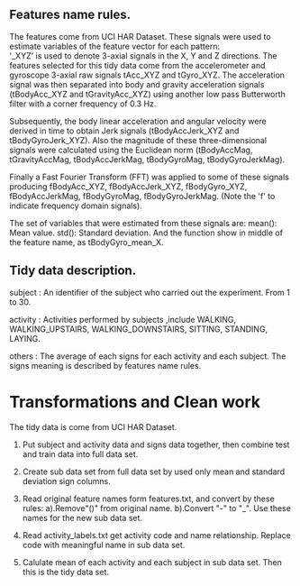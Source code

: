## Features name rules.
The features come from UCI HAR Dataset. These signals were used to estimate variables of the feature vector for each pattern:  
'_XYZ' is used to denote 3-axial signals in the X, Y and Z directions.
The features selected for this tidy data come from the accelerometer and gyroscope 3-axial raw signals tAcc_XYZ and tGyro_XYZ. The acceleration signal was then separated into body and gravity acceleration signals (tBodyAcc_XYZ and tGravityAcc_XYZ) using another low pass Butterworth filter with a corner frequency of 0.3 Hz. 

Subsequently, the body linear acceleration and angular velocity were derived in time to obtain Jerk signals (tBodyAccJerk_XYZ and tBodyGyroJerk_XYZ). Also the magnitude of these three-dimensional signals were calculated using the Euclidean norm (tBodyAccMag, tGravityAccMag, tBodyAccJerkMag, tBodyGyroMag, tBodyGyroJerkMag). 

Finally a Fast Fourier Transform (FFT) was applied to some of these signals producing fBodyAcc_XYZ, fBodyAccJerk_XYZ, fBodyGyro_XYZ, fBodyAccJerkMag, fBodyGyroMag, fBodyGyroJerkMag. (Note the 'f' to indicate frequency domain signals). 

The set of variables that were estimated from these signals are: 
mean(): Mean value.
std(): Standard deviation.
 And the function show in middle of the feature name, as tBodyGyro_mean_X.

## Tidy data description.
subject : An identifier of the subject who carried out the experiment. From 1 to 30.

activity : Activities performed by subjects ,include WALKING, WALKING_UPSTAIRS, WALKING_DOWNSTAIRS, SITTING, STANDING, LAYING.

others : The average of each signs for each activity and each subject. The signs meaning is described by features name rules.

# Transformations and Clean work
The tidy data is come from UCI HAR Dataset.

1. Put subject and activity data and signs data together, then combine test and train data into full data set.

2. Create sub data set from full data set by used only mean and standard deviation sign columns.

3. Read original feature names form features.txt, and convert by these rules: a).Remove"()" from original name. b).Convert "-" to "_". Use these names for the new sub data set. 

4. Read activity_labels.txt get activity code and name relationship. Replace code with meaningful name in sub data set.

5. Calulate mean of each activity and each subject in sub data set. Then this is the tidy data set.
